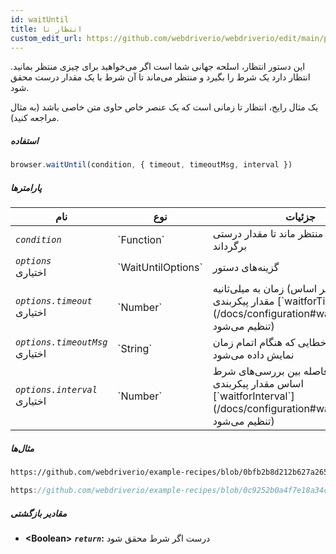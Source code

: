 ```yaml
---
id: waitUntil
title: انتظار تا
custom_edit_url: https://github.com/webdriverio/webdriverio/edit/main/packages/webdriverio/src/commands/browser/waitUntil.ts
---
```


این دستور انتظار، اسلحه جهانی شما است اگر می‌خواهید برای چیزی منتظر بمانید. انتظار دارد یک شرط را بگیرد و منتظر می‌ماند تا آن شرط با یک مقدار درست محقق شود.

یک مثال رایج، انتظار تا زمانی است که یک عنصر خاص حاوی متن خاصی باشد (به مثال مراجعه کنید).

##### استفاده

```js
browser.waitUntil(condition, { timeout, timeoutMsg, interval })
```

##### پارامترها

<table>
  <thead>
    <tr>
      <th>نام</th><th>نوع</th><th>جزئیات</th>
    </tr>
  </thead>
  <tbody>
    <tr>
      <td><code><var>condition</var></code></td>
      <td>`Function`</td>
      <td>شرطی که باید منتظر ماند تا مقدار درستی برگرداند</td>
    </tr>
    <tr>
      <td><code><var>options</var></code><br /><span className="label labelWarning">اختیاری</span></td>
      <td>`WaitUntilOptions`</td>
      <td>گزینه‌های دستور</td>
    </tr>
    <tr>
      <td><code><var>options.timeout</var></code><br /><span className="label labelWarning">اختیاری</span></td>
      <td>`Number`</td>
      <td>زمان به میلی‌ثانیه (پیش‌فرض بر اساس مقدار پیکربندی [`waitforTimeout`](/docs/configuration#waitfortimeout) تنظیم می‌شود)</td>
    </tr>
    <tr>
      <td><code><var>options.timeoutMsg</var></code><br /><span className="label labelWarning">اختیاری</span></td>
      <td>`String`</td>
      <td>پیام خطایی که هنگام اتمام زمان waitUntil نمایش داده می‌شود</td>
    </tr>
    <tr>
      <td><code><var>options.interval</var></code><br /><span className="label labelWarning">اختیاری</span></td>
      <td>`Number`</td>
      <td>فاصله بین بررسی‌های شرط (پیش‌فرض بر اساس مقدار پیکربندی [`waitforInterval`](/docs/configuration#waitforinterval) تنظیم می‌شود)</td>
    </tr>
  </tbody>
</table>

##### مثال‌ها

```html reference title="index.html" useHTTPS
https://github.com/webdriverio/example-recipes/blob/0bfb2b8d212b627a2659b10f4449184b657e1d59/waitUntil/index.html#L3-L8
```

```js reference title="waitUntilExample.js" useHTTPS
https://github.com/webdriverio/example-recipes/blob/0c9252b0a4f7e18a34cece74e5798c1fe464c120/waitUntil/waitUntilExample.js#L16-L24
```

##### مقادیر بازگشتی

- **&lt;Boolean&gt;**
            **<code><var>return</var></code>:**  درست اگر شرط محقق شود